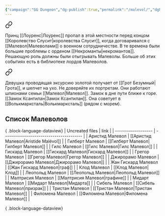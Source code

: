 ```yaml
---
{"campaign":"GG Dungeon","dg-publish":true,"permalink":"/malevol/","dgPassFrontmatter":true}
---
```



<div class="transclusion internal-embed is-loaded"><a class="markdown-embed-link" href="/6-iyulya-2023/#42b609" aria-label="Open link"><svg xmlns="http://www.w3.org/2000/svg" width="24" height="24" viewBox="0 0 24 24" fill="none" stroke="currentColor" stroke-width="2" stroke-linecap="round" stroke-linejoin="round" class="svg-icon lucide-link"><path d="M10 13a5 5 0 0 0 7.54.54l3-3a5 5 0 0 0-7.07-7.07l-1.72 1.71"></path><path d="M14 11a5 5 0 0 0-7.54-.54l-3 3a5 5 0 0 0 7.07 7.07l1.71-1.71"></path></svg></a><div class="markdown-embed">



Принц [[Лоуренс\|Лоуренс]] пропал в этой местности перед концом [[Королевство Слусит\|королевства Слусит]], когда договаривался с [[Малевол\|Малеволами]] о военном сотрудничестве. В те времена были большие проблемы с орденом [[Некроманты\|некромантов]]. Решающую роль должны были отыгрывать Малеволы. Больше об этих событиях есть в библиотеке лордов Малеволов. 

</div></div>


<div class="transclusion internal-embed is-loaded"><a class="markdown-embed-link" href="/13-aprelya-2023/#4cd302" aria-label="Open link"><svg xmlns="http://www.w3.org/2000/svg" width="24" height="24" viewBox="0 0 24 24" fill="none" stroke="currentColor" stroke-width="2" stroke-linecap="round" stroke-linejoin="round" class="svg-icon lucide-link"><path d="M10 13a5 5 0 0 0 7.54.54l3-3a5 5 0 0 0-7.07-7.07l-1.72 1.71"></path><path d="M14 11a5 5 0 0 0-7.54-.54l-3 3a5 5 0 0 0 7.07 7.07l1.71-1.71"></path></svg></a><div class="markdown-embed">



Девушка проводящая эксурсию золотой получает от [[Грот Безумный\|Грота]], и шепчет на ухо. Не доверяйте их портретам. Они работают шпионами семьи [[Малевол\|Малевол]]. Замок в дне пути ближе к горе. [[Замок Ксантилан\|Замок Ксантилан]]. Она советует в [[Волькмарксталь\|Волькмарксталь]] (рядом с морем). 

</div></div>

## Список Малеволов

{ .block-language-dataview}
| Uncreated files     | link                                     |
| ------------------- | ---------------------------------------- |
| Аристид Малевол     | [[Аристид Малевол\|Aristide Malévol]]    |
| Гилберт Малевол     | [[Гилберт Малевол\|Гилберт Малевол]]     |
| Гилс Малевол        | [[Гилс Малевол\|Гилс Малевол]]           |
| Гискард Малевол     | [[Гискард Малевол\|Гискард Малевол]]     |
| Грегор Малевол      | [[Грегор Малевол\|Грегор Малевол]]       |
| Джирорамо Малевол   | [[Джирорамо Малевол\|Джирорамо Малевол]] |
| Жан Гискард Малевол | [[Жан Гискард Малевол\|граф]]            |
| Клод Малевол        | [[Клод Малевол\|Клод]]                   |
| Леопольд Малевол    | [[Леопольд Малевол\|Леопольд Малевол]]   |
| Малтрисия Малевол   | [[Малтрисия Малевол\|графине]]           |
| Мидарт Малевол      | [[Мидарт Малевол\|Мидарта]]              |
| Сибель Малевол      | [[Сибель Малевол\|призрак]]              |
| Тристан Малевол     | [[Тристан Малевол\|Тристан Малевол]]     |
| Филомена Малевол    | [[Филомена Малевол\|Филомена Малевол]]   |

{ .block-language-dataview}